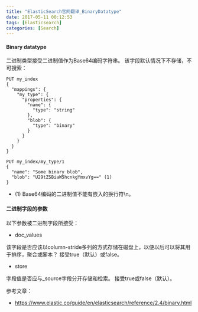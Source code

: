 ```yaml
---
title: "ElasticSearch官网翻译_BinaryDatatype"
date: 2017-05-11 00:12:53
tags: [Elasticsearch]
categories: [Search]
---
```


#### Binary datatype

二进制类型接受二进制值作为Base64编码字符串。 该字段默认情况下不存储，不可搜索：

```
PUT my_index
{
  "mappings": {
    "my_type": {
      "properties": {
        "name": {
          "type": "string"
        },
        "blob": {
          "type": "binary"
        }
      }
    }
  }
}

PUT my_index/my_type/1
{
  "name": "Some binary blob",
  "blob": "U29tZSBiaW5hcnkgYmxvYg==" (1)
}
```

- (1) Base64编码的二进制值不能有嵌入的换行符\n。

#### 二进制字段的参数

以下参数被二进制字段所接受：

- doc_values

该字段是否应该以column-stride多列的方式存储在磁盘上，以便以后可以将其用于排序，聚合或脚本？ 接受true（默认）或false。

- store

字段值是否应与_source字段分开存储和检索。 接受true或false（默认）。


参考文章：

- https://www.elastic.co/guide/en/elasticsearch/reference/2.4/binary.html
